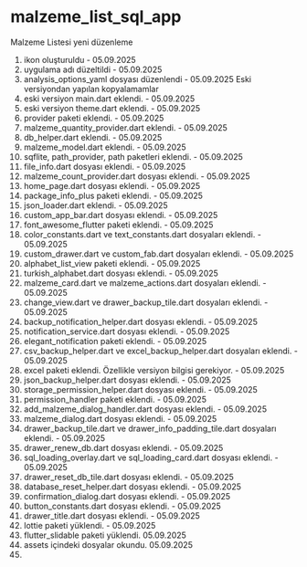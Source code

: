 # malzeme_list_sql_app

Malzeme Listesi yeni düzenleme
01. ikon oluşturuldu -  05.09.2025
02. uygulama adı düzeltildi - 05.09.2025
03. analysis_options_yaml dosyası düzenlendi - 05.09.2025
Eski versiyondan yapılan kopyalamamlar
04. eski versiyon main.dart eklendi. - 05.09.2025
05. eski versiyon theme.dart eklendi. - 05.09.2025
06. provider paketi eklendi. - 05.09.2025
07. malzeme_quantity_provider.dart eklendi. - 05.09.2025
08. db_helper.dart eklendi. - 05.09.2025
09. malzeme_model.dart eklendi. - 05.09.2025
10. sqflite, path_provider, path paketleri eklendi. - 05.09.2025
11. file_info.dart dosyası eklendi. - 05.09.2025
12. malzeme_count_provider.dart dosyası eklendi. - 05.09.2025
13. home_page.dart dosyası eklendi. - 05.09.2025
14. package_info_plus paketi eklendi. - 05.09.2025
15. json_loader.dart eklendi. - 05.09.2025
16. custom_app_bar.dart dosyası eklendi. - 05.09.2025
17. font_awesome_flutter paketi eklendi. - 05.09.2025
18. color_constants.dart ve text_constants.dart dosyaları eklendi. - 05.09.2025
19. custom_drawer.dart ve custom_fab.dart dosyaları eklendi. - 05.09.2025
20. alphabet_list_view paketi eklendi. - 05.09.2025
21. turkish_alphabet.dart dosyası eklendi. - 05.09.2025
22. malzeme_card.dart ve malzeme_actions.dart dosyaları eklendi. - 05.09.2025
23. change_view.dart ve drawer_backup_tile.dart dosyaları eklendi. - 05.09.2025
24. backup_notification_helper.dart dosyası eklendi. - 05.09.2025
25. notification_service.dart dosyası eklendi. - 05.09.2025
26. elegant_notification paketi eklendi. - 05.09.2025
27. csv_backup_helper.dart ve excel_backup_helper.dart dosyaları eklendi. - 05.09.2025
28. excel paketi eklendi. Özellikle versiyon bilgisi gerekiyor. - 05.09.2025
29. json_backup_helper.dart dosyası eklendi. - 05.09.2025
30. storage_permission_helper.dart dosyası eklendi. - 05.09.2025
31. permission_handler paketi eklendi. - 05.09.2025
32. add_malzeme_dialog_handler.dart dosyası eklendi. - 05.09.2025
33. malzeme_dialog.dart dosyası eklendi. - 05.09.2025
34. drawer_backup_tile.dart ve drawer_info_padding_tile.dart dosyaları eklendi. - 05.09.2025
35. drawer_renew_db.dart dosyası eklendi. - 05.09.2025
36. sql_loading_overlay.dart ve sql_loading_card.dart dosyası eklendi. - 05.09.2025
37. drawer_reset_db_tile.dart dosyası eklendi. - 05.09.2025
38. database_reset_helper.dart dosyası eklendi. - 05.09.2025
39. confirmation_dialog.dart dosyası eklendi. - 05.09.2025
40. button_constants.dart dosyası eklendi. - 05.09.2025
41. drawer_title.dart dosyası eklendi. - 05.09.2025
42. lottie paketi yüklendi. - 05.09.2025
43. flutter_slidable paketi yüklendi. 05.09.2025
44. assets içindeki dosyalar okundu. 05.09.2025
45. 